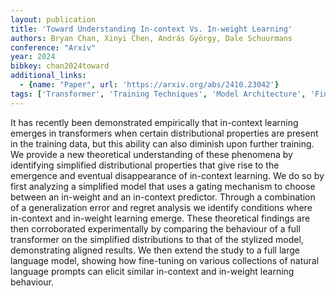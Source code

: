 ```yaml
---
layout: publication
title: 'Toward Understanding In-context Vs. In-weight Learning'
authors: Bryan Chan, Xinyi Chen, András György, Dale Schuurmans
conference: "Arxiv"
year: 2024
bibkey: chan2024toward
additional_links:
  - {name: "Paper", url: 'https://arxiv.org/abs/2410.23042'}
tags: ['Transformer', 'Training Techniques', 'Model Architecture', 'Fine-Tuning', 'Prompting', 'In-Context Learning', 'Pretraining Methods']
---
```

It has recently been demonstrated empirically that in-context learning
emerges in transformers when certain distributional properties are present in
the training data, but this ability can also diminish upon further training. We
provide a new theoretical understanding of these phenomena by identifying
simplified distributional properties that give rise to the emergence and
eventual disappearance of in-context learning. We do so by first analyzing a
simplified model that uses a gating mechanism to choose between an in-weight
and an in-context predictor. Through a combination of a generalization error
and regret analysis we identify conditions where in-context and in-weight
learning emerge. These theoretical findings are then corroborated
experimentally by comparing the behaviour of a full transformer on the
simplified distributions to that of the stylized model, demonstrating aligned
results. We then extend the study to a full large language model, showing how
fine-tuning on various collections of natural language prompts can elicit
similar in-context and in-weight learning behaviour.
